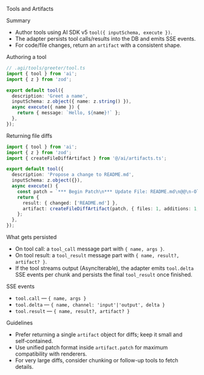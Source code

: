 Tools and Artifacts

Summary
- Author tools using AI SDK v5 `tool({ inputSchema, execute })`.
- The adapter persists tool calls/results into the DB and emits SSE events.
- For code/file changes, return an `artifact` with a consistent shape.

Authoring a tool
```ts
// .agi/tools/greeter/tool.ts
import { tool } from 'ai';
import { z } from 'zod';

export default tool({
  description: 'Greet a name',
  inputSchema: z.object({ name: z.string() }),
  async execute({ name }) {
    return { message: `Hello, ${name}!` };
  },
});
```

Returning file diffs
```ts
import { tool } from 'ai';
import { z } from 'zod';
import { createFileDiffArtifact } from '@/ai/artifacts.ts';

export default tool({
  description: 'Propose a change to README.md',
  inputSchema: z.object({}),
  async execute() {
    const patch = `*** Begin Patch\n*** Update File: README.md\n@@\n-Old line\n+New line\n*** End Patch\n`;
    return {
      result: { changed: ['README.md'] },
      artifact: createFileDiffArtifact(patch, { files: 1, additions: 1, deletions: 1 }),
    };
  },
});
```

What gets persisted
- On tool call: a `tool_call` message part with `{ name, args }`.
- On tool result: a `tool_result` message part with `{ name, result?, artifact? }`.
- If the tool streams output (AsyncIterable), the adapter emits `tool.delta` SSE events per chunk and persists the final `tool_result` once finished.

SSE events
- `tool.call` — `{ name, args }`
- `tool.delta` — `{ name, channel: 'input'|'output', delta }`
- `tool.result` — `{ name, result?, artifact? }`

Guidelines
- Prefer returning a single `artifact` object for diffs; keep it small and self‑contained.
- Use unified patch format inside `artifact.patch` for maximum compatibility with renderers.
- For very large diffs, consider chunking or follow-up tools to fetch details.

